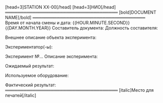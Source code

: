 [head=3]STATION XX-00[/head]
[head=3]НИО[/head]
═════════════════════════════════════
[bold]DOCUMENT NAME[/bold]
═════════════════════════════════════
Время от начала смены и дата: {{HOUR.MINUTE.SECOND}} {{DAY.MONTH.YEAR}}
Составитель документа:
Должность составителя:

Внешнее описание объекта эксперимента:

Экспериментатор(-ы):

Эксперимент №...
Описание эксперимента:

Ожидаемый результат:

Используемое оборудование:

Фактический результат:
═════════════════════════════════════
[italic]Место для печатей[/italic]
